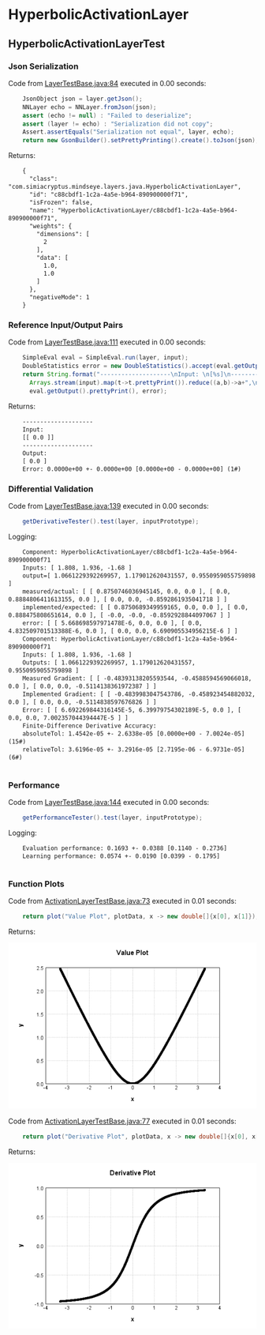 # HyperbolicActivationLayer
## HyperbolicActivationLayerTest
### Json Serialization
Code from [LayerTestBase.java:84](../../../../../../../../MindsEye/src/test/java/com/simiacryptus/mindseye/layers/LayerTestBase.java#L84) executed in 0.00 seconds: 
```java
    JsonObject json = layer.getJson();
    NNLayer echo = NNLayer.fromJson(json);
    assert (echo != null) : "Failed to deserialize";
    assert (layer != echo) : "Serialization did not copy";
    Assert.assertEquals("Serialization not equal", layer, echo);
    return new GsonBuilder().setPrettyPrinting().create().toJson(json);
```

Returns: 

```
    {
      "class": "com.simiacryptus.mindseye.layers.java.HyperbolicActivationLayer",
      "id": "c88cbdf1-1c2a-4a5e-b964-890900000f71",
      "isFrozen": false,
      "name": "HyperbolicActivationLayer/c88cbdf1-1c2a-4a5e-b964-890900000f71",
      "weights": {
        "dimensions": [
          2
        ],
        "data": [
          1.0,
          1.0
        ]
      },
      "negativeMode": 1
    }
```



### Reference Input/Output Pairs
Code from [LayerTestBase.java:111](../../../../../../../../MindsEye/src/test/java/com/simiacryptus/mindseye/layers/LayerTestBase.java#L111) executed in 0.00 seconds: 
```java
    SimpleEval eval = SimpleEval.run(layer, input);
    DoubleStatistics error = new DoubleStatistics().accept(eval.getOutput().add(output.scale(-1)).getData());
    return String.format("--------------------\nInput: \n[%s]\n--------------------\nOutput: \n%s\nError: %s",
      Arrays.stream(input).map(t->t.prettyPrint()).reduce((a,b)->a+",\n"+b).get(),
      eval.getOutput().prettyPrint(), error);
```

Returns: 

```
    --------------------
    Input: 
    [[ 0.0 ]]
    --------------------
    Output: 
    [ 0.0 ]
    Error: 0.0000e+00 +- 0.0000e+00 [0.0000e+00 - 0.0000e+00] (1#)
```



### Differential Validation
Code from [LayerTestBase.java:139](../../../../../../../../MindsEye/src/test/java/com/simiacryptus/mindseye/layers/LayerTestBase.java#L139) executed in 0.00 seconds: 
```java
    getDerivativeTester().test(layer, inputPrototype);
```
Logging: 
```
    Component: HyperbolicActivationLayer/c88cbdf1-1c2a-4a5e-b964-890900000f71
    Inputs: [ 1.808, 1.936, -1.68 ]
    output=[ 1.0661229392269957, 1.179012620431557, 0.9550959055759898 ]
    measured/actual: [ [ 0.8750746036945145, 0.0, 0.0 ], [ 0.0, 0.8884806411613155, 0.0 ], [ 0.0, 0.0, -0.8592861935041718 ] ]
    implemented/expected: [ [ 0.8750689349959165, 0.0, 0.0 ], [ 0.0, 0.888475808651614, 0.0 ], [ -0.0, -0.0, -0.8592928844097067 ] ]
    error: [ [ 5.668698597971478E-6, 0.0, 0.0 ], [ 0.0, 4.832509701513388E-6, 0.0 ], [ 0.0, 0.0, 6.690905534956215E-6 ] ]
    Component: HyperbolicActivationLayer/c88cbdf1-1c2a-4a5e-b964-890900000f71
    Inputs: [ 1.808, 1.936, -1.68 ]
    Outputs: [ 1.0661229392269957, 1.179012620431557, 0.9550959055759898 ]
    Measured Gradient: [ [ -0.48393138205593544, -0.4588594569066018, 0.0 ], [ 0.0, 0.0, -0.5114138361972387 ] ]
    Implemented Gradient: [ [ -0.4839983047543786, -0.458923454882032, 0.0 ], [ 0.0, 0.0, -0.5114838597676826 ] ]
    Error: [ [ 6.692269844316145E-5, 6.39979754302189E-5, 0.0 ], [ 0.0, 0.0, 7.002357044394447E-5 ] ]
    Finite-Difference Derivative Accuracy:
    absoluteTol: 1.4542e-05 +- 2.6338e-05 [0.0000e+00 - 7.0024e-05] (15#)
    relativeTol: 3.6196e-05 +- 3.2916e-05 [2.7195e-06 - 6.9731e-05] (6#)
    
```

### Performance
Code from [LayerTestBase.java:144](../../../../../../../../MindsEye/src/test/java/com/simiacryptus/mindseye/layers/LayerTestBase.java#L144) executed in 0.00 seconds: 
```java
    getPerformanceTester().test(layer, inputPrototype);
```
Logging: 
```
    Evaluation performance: 0.1693 +- 0.0388 [0.1140 - 0.2736]
    Learning performance: 0.0574 +- 0.0190 [0.0399 - 0.1795]
    
```

### Function Plots
Code from [ActivationLayerTestBase.java:73](../../../../../../../../MindsEye/src/test/java/com/simiacryptus/mindseye/layers/java/ActivationLayerTestBase.java#L73) executed in 0.01 seconds: 
```java
    return plot("Value Plot", plotData, x -> new double[]{x[0], x[1]});
```

Returns: 

![Result](etc/test.1.png)



Code from [ActivationLayerTestBase.java:77](../../../../../../../../MindsEye/src/test/java/com/simiacryptus/mindseye/layers/java/ActivationLayerTestBase.java#L77) executed in 0.01 seconds: 
```java
    return plot("Derivative Plot", plotData, x -> new double[]{x[0], x[2]});
```

Returns: 

![Result](etc/test.2.png)



